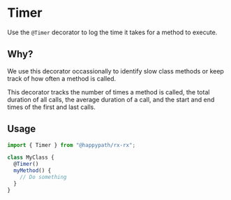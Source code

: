 # Timer

Use the `@Timer` decorator to log the time it takes for a method to execute.

## Why?

We use this decorator occassionally to identify slow class methods or keep track of how often a method is called.

This decorator tracks the number of times a method is called, the total duration of all calls, the average duration of a call, and the start and end times of the first and last calls.

## Usage

```ts
import { Timer } from "@happypath/rx-rx";

class MyClass {
  @Timer()
  myMethod() {
    // Do something
  }
}
```
